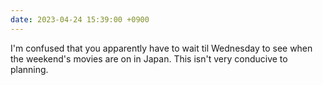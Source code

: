 ```yaml
---
date: 2023-04-24 15:39:00 +0900
---
```


I'm confused that you apparently have to wait til Wednesday to see when the weekend's movies are on in Japan. This isn't very conducive to planning.
